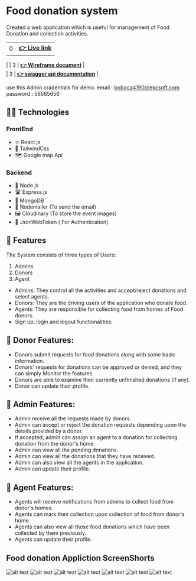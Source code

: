 # Food donation system

Created a web application which is useful for management of Food Donation and collection activities.

|   |   | 
|---|---|
|  0 | [__👉 Live link__](https://food-donation.onrender.com)  |
|
|  3 | [__👉 Wireframe document__](https://app.uizard.io/prototypes/EwqnPZjw10UyjKLq0n4V/player)  |  
|  3 | [__👉 swagger api documentation__](https://food-donation.onrender.com/api-docs/)  |  

use this Admin cradentials for demo.
email : boboca4190@ekcsoft.com
password : 56565656

## 🧑‍💻 Technologies

### FrontEnd

* ⚛️ React.js
* 🧩 TailwindCss
* 🗺️ Google map Api

### Backend

* 💚 Node.js
* 🛣️ Express.js
* 🍃 MongoDB
* 📩 Nodemailer (To send the email)
* 🖼️ Cloudinary (To store the event images)
* 🔐 JsonWebToken ( For Authentication)


## 🧿 Features
The System consists of three types of Users:
 1. Admins
 2. Donors
 2. Agent
 
 * Admins: They control all the activities and accept/reject donations and select agents.
 * Donors: They are the driving users of the application who donate food.
 * Agents: They are responsible for collecting food from homes of Food donors.
 * Sign up, login and logout functionalities.
 
 
## 🙂 Donor Features:
 * Donors submit requests for food donations along with some basic information.
 * Donors' requests for donations can be approved or denied, and they can simply Monitor the features.
 * Donors are able to examine their currently unfinished donations (if any).
 * Donor can  update their profile.
 
 
## 🤠 Admin Features:
* Admin receive all the requests made by donors.
* Admin can accept or reject the donation requests depending upon the details provided by a donor.
* If accepted, admin can assign an agent to a donation for collecting donation from the donor's home.
* Admin can view all the pending donations.
* Admin can view all the donations that they have received.
* Admin can also view all the agents in the application.
* Admin can update their profile.

## 🫡 Agent Features:
* Agents will receive notifications from admins to collect food from donor's homes.
* Agents can mark their collection upon collection of food from donor's home.
* Agents can also view all those food donations which have been collected by them previously.
* Agents can update their profile.
 
 
 
 
 
## Food donation Appliction ScreenShorts

![alt text](https://res.cloudinary.com/dfyznrd0v/image/upload/v1673798522/Screenshot_2023-01-15_212237_prn0s3.png)
![alt text](https://res.cloudinary.com/dfyznrd0v/image/upload/v1673798522/Screenshot_2023-01-15_203156_upus39.png)
![alt text](https://res.cloudinary.com/dfyznrd0v/image/upload/v1673804286/Screenshot_2023-01-15_212659_vgagv9.png)
![alt text](https://res.cloudinary.com/dfyznrd0v/image/upload/v1673798522/Screenshot_2023-01-15_203310_v0lq0d.png)
![alt text](https://res.cloudinary.com/dfyznrd0v/image/upload/v1673798522/Screenshot_2023-01-15_212908_abkmwq.png)
![alt text](https://res.cloudinary.com/dfyznrd0v/image/upload/v1673798523/Screenshot_2023-01-15_203353_eizxe8.png)
![alt text](https://res.cloudinary.com/dfyznrd0v/image/upload/v1673812878/Screenshot_2023-01-16_013010_adoo9l.png)


